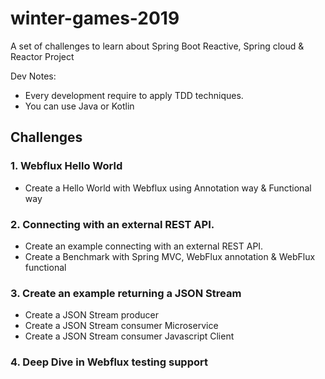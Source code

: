 # winter-games-2019
A set of challenges to learn about Spring Boot Reactive, Spring cloud &amp; Reactor Project

Dev Notes:

- Every development require to apply TDD techniques.
- You can use Java or Kotlin

## Challenges

### 1. Webflux Hello World

- Create a Hello World with Webflux using Annotation way & Functional way

### 2. Connecting with an external REST API.

- Create an example connecting with an external REST API.
- Create a Benchmark with Spring MVC, WebFlux annotation & WebFlux functional

### 3. Create an example returning a JSON Stream

- Create a JSON Stream producer
- Create a JSON Stream consumer Microservice
- Create a JSON Stream consumer Javascript Client

### 4. Deep Dive in Webflux testing support
